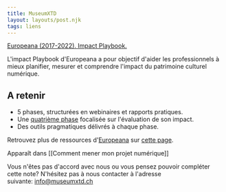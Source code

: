 ```yaml
---
title: MuseumXTD
layout: layouts/post.njk
tags: liens
---
```

[Europeana (2017-2022). Impact Playbook.](https://pro.europeana.eu/page/impact)

L'impact Playbook d'Europeana a pour objectif d'aider les professionnels à mieux planifier, mesurer et comprendre l'impact du patrimoine culturel numérique.

## A retenir
- 5 phases, structurées en webinaires et rapports pratiques. 
- Une [quatrième phase](https://pro.europeana.eu/event/looking-back-at-the-impact-assessment-process-phase-4) focalisée sur l'évaluation de son impact. 
- Des outils pragmatiques délivrés à chaque phase.
  
Retrouvez plus de ressources d'[Europeana](https://pro.europeana.eu/about-us/mission) sur [cette page](https://pro.europeana.eu/about-us/services-and-tools). 


Apparaît dans [[Comment mener mon projet numérique]]

Vous n'êtes pas d'accord avec nous ou vous pensez pouvoir compléter cette note? N'hésitez pas à nous contacter à l'adresse suivante: [info@museumxtd.ch](mailto:info@museumxtd.ch)